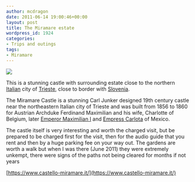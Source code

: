 ```yaml
---
author: mcdragon
date: 2011-06-14 19:00:46+00:00
layout: post
title: The Miramare estate
wordpress_id: 1924
categories:
- Trips and outings
tags:
- Miramare
---
```


![](https://img.mcdowell.si/2011/06/miramare-1.jpg)

This is a stunning castle with surrounding estate close to the northern [Italian](https://en.wikipedia.org/wiki/Italy) city of [Trieste](https://en.wikipedia.org/wiki/Trieste), close to border with [Slovenia](https://en.wikipedia.org/wiki/Slovenia).

The Miramare Castle is a stunning Carl Junker designed 19th century castle near the northeastern Italian city of Trieste and was built from 1856 to 1860 for Austrian Archduke Ferdinand Maximilian and his wife, Charlotte of Belgium, later [Emperor Maximilian I](https://en.wikipedia.org/wiki/Maximilian_I_of_Mexico) and [Empress Carlota](https://en.wikipedia.org/wiki/Charlotte_of_Belgium) of Mexico.

The castle itself is very interesting and worth the charged visit, but be prepared to be charged first for the visit, then for the audio guide that you rent and then by a huge parking fee on your way out. The gardens are worth a walk but when I was there (June 2011) they were extremely unkempt, there were signs of the paths not being cleared for months if not years

[https://www.castello-miramare.it/](https://www.castello-miramare.it/)
